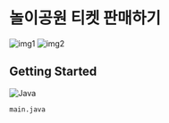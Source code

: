 # 놀이공원 티켓 판매하기
![img1](https://github.com/user-attachments/assets/bebc12f6-6ad5-4450-b69b-51f1b1884295)
![img2](https://github.com/user-attachments/assets/11925995-9d77-4344-9e3b-d5e59bdf9d5f)

## Getting Started
![Java](https://img.shields.io/badge/java-%23ED8B00.svg?style=for-the-badge&logo=openjdk&logoColor=white)
```
main.java
```
